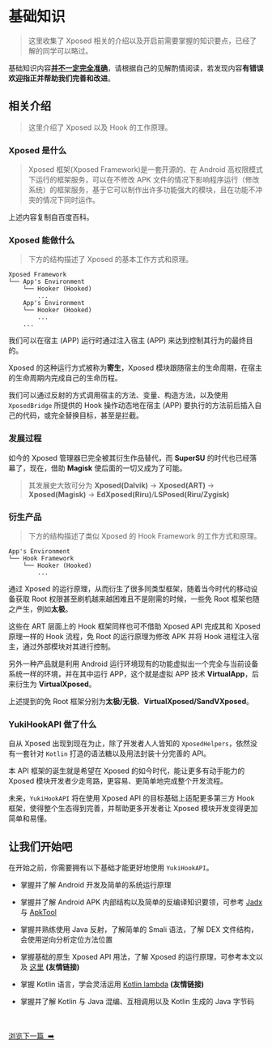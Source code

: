 # 基础知识

> 这里收集了 Xposed 相关的介绍以及开启前需要掌握的知识要点，已经了解的同学可以略过。

基础知识内容<u>**并不一定完全准确**</u>，请根据自己的见解酌情阅读，若发现内容**有错误欢迎指正并帮助我们完善和改进**。

## 相关介绍

> 这里介绍了 Xposed 以及 Hook 的工作原理。

### Xposed 是什么

> Xposed 框架(Xposed Framework)是一套开源的、在 Android 高权限模式下运行的框架服务，可以在不修改 APK 文件的情况下影响程序运行（修改系统）的框架服务，基于它可以制作出许多功能强大的模块，且在功能不冲突的情况下同时运作。

上述内容复制自百度百科。

### Xposed 能做什么

> 下方的结构描述了 Xposed 的基本工作方式和原理。

```
Xposed Framework
└── App's Environment
    └── Hooker (Hooked)
        ...
    App's Environment
    └── Hooker (Hooked)
        ...
    ...
```

我们可以在宿主 (APP) 运行时通过注入宿主 (APP) 来达到控制其行为的最终目的。

Xposed 的这种运行方式被称为**寄生**，Xposed 模块跟随宿主的生命周期，在宿主的生命周期内完成自己的生命历程。

我们可以通过反射的方式调用宿主的方法、变量、构造方法，以及使用 `XposedBridge` 所提供的 Hook 操作动态地在宿主 (APP) 要执行的方法前后插入自己的代码，或完全替换目标，甚至是拦截。

### 发展过程

如今的 Xposed 管理器已完全被其衍生作品替代，而 **SuperSU** 的时代也已经落幕了，现在，借助 **Magisk** 使后面的一切又成为了可能。

> 其发展史大致可分为 **Xposed(Dalvik)** → **Xposed(ART)** → **Xposed(Magisk)** → **EdXposed(Riru)**/**LSPosed(Riru/Zygisk)**

### 衍生产品

> 下方的结构描述了类似 Xposed 的 Hook Framework 的工作方式和原理。

```
App's Environment
└── Hook Framework
    └── Hooker (Hooked)
        ...
```

通过 Xposed 的运行原理，从而衍生了很多同类型框架，随着当今时代的移动设备获取 Root 权限甚至刷机越来越困难且不是刚需的时候，一些免 Root 框架也随之产生，例如**太极**。

这些在 ART 层面上的 Hook 框架同样也可不借助 Xposed API 完成其和 Xposed 原理一样的 Hook 流程，免 Root 的运行原理为修改 APK 并将 Hook 进程注入宿主，通过外部模块对其进行控制。

另外一种产品就是利用 Android 运行环境现有的功能虚拟出一个完全与当前设备系统一样的环境，并在其中运行 APP，这个就是虚拟 APP 技术 **VirtualApp**，后来衍生为 **VirtualXposed**。

上述提到的免 Root 框架分别为**太极/无极**、**VirtualXposed/SandVXposed**。

### YukiHookAPI 做了什么

自从 Xposed 出现到现在为止，除了开发者人人皆知的 `XposedHelpers`，依然没有一套针对 `Kotlin` 打造的语法糖以及用法封装十分完善的 API。

本 API 框架的诞生就是希望在 Xposed 的如今时代，能让更多有动手能力的 Xposed 模块开发者少走弯路，更容易、更简单地完成整个开发流程。

未来，`YukiHookAPI` 将在使用 Xposed API 的目标基础上适配更多第三方 Hook 框架，使得整个生态得到完善，并帮助更多开发者让 Xposed 模块开发变得更加简单和易懂。

## 让我们开始吧

在开始之前，你需要拥有以下基础才能更好地使用 `YukiHookAPI`。

- 掌握并了解 Android 开发及简单的系统运行原理

- 掌握并了解 Android APK 内部结构以及简单的反编译知识要领，可参考 [Jadx](https://github.com/skylot/jadx) 与 [ApkTool](https://github.com/iBotPeaches/Apktool)

- 掌握并熟练使用 Java 反射，了解简单的 Smali 语法，了解 DEX 文件结构，会使用逆向分析定位方法位置

- 掌握基础的原生 Xposed API 用法，了解 Xposed 的运行原理，可参考本文以及 [这里](https://blog.ketal.icu/2022/01/13/Xposed%E6%A8%A1%E5%9D%97%E5%BC%80%E5%8F%91%E5%85%A5%E9%97%A8%E4%BF%9D%E5%A7%86%E7%BA%A7%E6%95%99%E7%A8%8B) **(友情链接)**

- 掌握 Kotlin 语言，学会灵活运用 [Kotlin lambda](https://blog.ketal.icu/2022/01/01/kotlin-lambda%E5%85%A5%E9%97%A8/) **(友情链接)**

- 掌握并了解 Kotlin 与 Java 混编、互相调用以及 Kotlin 生成的 Java 字节码

<br/><br/>
[浏览下一篇 &nbsp;➡️](guide/quick-start.md)
